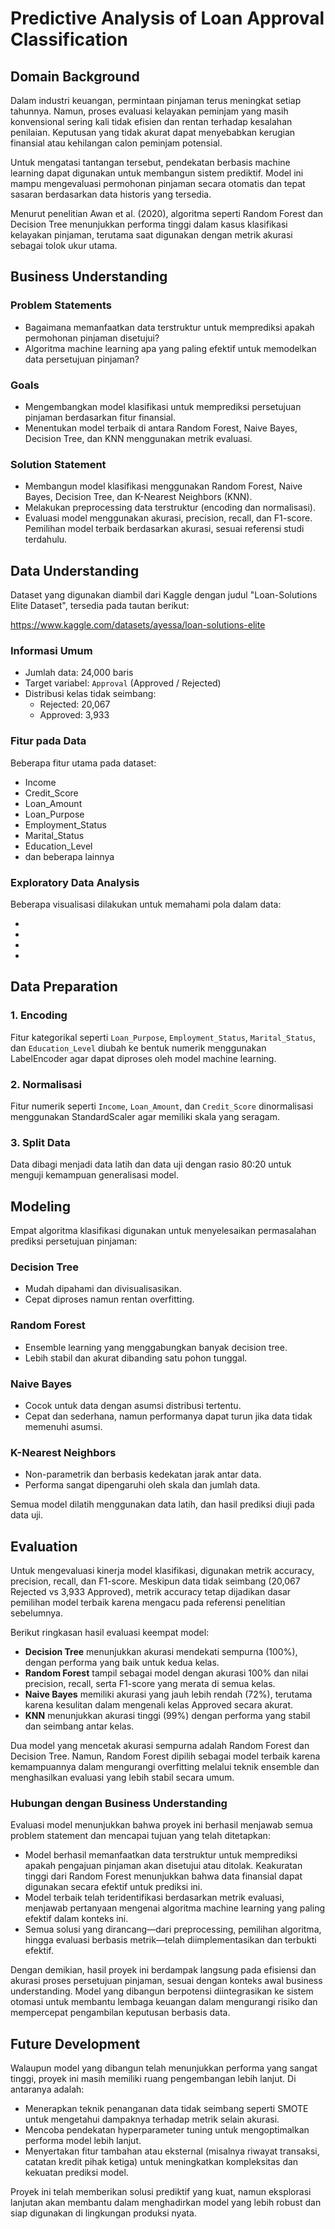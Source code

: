 # Predictive Analysis of Loan Approval Classification

## Domain Background

Dalam industri keuangan, permintaan pinjaman terus meningkat setiap tahunnya. Namun, proses evaluasi kelayakan peminjam yang masih konvensional sering kali tidak efisien dan rentan terhadap kesalahan penilaian. Keputusan yang tidak akurat dapat menyebabkan kerugian finansial atau kehilangan calon peminjam potensial.

Untuk mengatasi tantangan tersebut, pendekatan berbasis machine learning dapat digunakan untuk membangun sistem prediktif. Model ini mampu mengevaluasi permohonan pinjaman secara otomatis dan tepat sasaran berdasarkan data historis yang tersedia.

Menurut penelitian Awan et al. (2020), algoritma seperti Random Forest dan Decision Tree menunjukkan performa tinggi dalam kasus klasifikasi kelayakan pinjaman, terutama saat digunakan dengan metrik akurasi sebagai tolok ukur utama.

## Business Understanding

### Problem Statements
- Bagaimana memanfaatkan data terstruktur untuk memprediksi apakah permohonan pinjaman disetujui?
- Algoritma machine learning apa yang paling efektif untuk memodelkan data persetujuan pinjaman?

### Goals
- Mengembangkan model klasifikasi untuk memprediksi persetujuan pinjaman berdasarkan fitur finansial.
- Menentukan model terbaik di antara Random Forest, Naive Bayes, Decision Tree, dan KNN menggunakan metrik evaluasi.

### Solution Statement
- Membangun model klasifikasi menggunakan Random Forest, Naive Bayes, Decision Tree, dan K-Nearest Neighbors (KNN).
- Melakukan preprocessing data terstruktur (encoding dan normalisasi).
- Evaluasi model menggunakan akurasi, precision, recall, dan F1-score. Pemilihan model terbaik berdasarkan akurasi, sesuai referensi studi terdahulu.

## Data Understanding

Dataset yang digunakan diambil dari Kaggle dengan judul "Loan-Solutions Elite Dataset", tersedia pada tautan berikut:

https://www.kaggle.com/datasets/ayessa/loan-solutions-elite

### Informasi Umum
- Jumlah data: 24,000 baris
- Target variabel: `Approval` (Approved / Rejected)
- Distribusi kelas tidak seimbang:
  - Rejected: 20,067
  - Approved: 3,933

### Fitur pada Data
Beberapa fitur utama pada dataset:
- Income
- Credit_Score
- Loan_Amount
- Loan_Purpose
- Employment_Status
- Marital_Status
- Education_Level
- dan beberapa lainnya

### Exploratory Data Analysis
Beberapa visualisasi dilakukan untuk memahami pola dalam data:

- <eda distribusi income>
- <eda loan purpose vs approval>
- <eda employment status vs approval>
- <correlation heatmap>

## Data Preparation

### 1. Encoding
Fitur kategorikal seperti `Loan_Purpose`, `Employment_Status`, `Marital_Status`, dan `Education_Level` diubah ke bentuk numerik menggunakan LabelEncoder agar dapat diproses oleh model machine learning.

### 2. Normalisasi
Fitur numerik seperti `Income`, `Loan_Amount`, dan `Credit_Score` dinormalisasi menggunakan StandardScaler agar memiliki skala yang seragam.

### 3. Split Data
Data dibagi menjadi data latih dan data uji dengan rasio 80:20 untuk menguji kemampuan generalisasi model.

## Modeling

Empat algoritma klasifikasi digunakan untuk menyelesaikan permasalahan prediksi persetujuan pinjaman:

### Decision Tree
- Mudah dipahami dan divisualisasikan.
- Cepat diproses namun rentan overfitting.

### Random Forest
- Ensemble learning yang menggabungkan banyak decision tree.
- Lebih stabil dan akurat dibanding satu pohon tunggal.

### Naive Bayes
- Cocok untuk data dengan asumsi distribusi tertentu.
- Cepat dan sederhana, namun performanya dapat turun jika data tidak memenuhi asumsi.

### K-Nearest Neighbors
- Non-parametrik dan berbasis kedekatan jarak antar data.
- Performa sangat dipengaruhi oleh skala dan jumlah data.

Semua model dilatih menggunakan data latih, dan hasil prediksi diuji pada data uji.

## Evaluation

Untuk mengevaluasi kinerja model klasifikasi, digunakan metrik accuracy, precision, recall, dan F1-score. Meskipun data tidak seimbang (20,067 Rejected vs 3,933 Approved), metrik accuracy tetap dijadikan dasar pemilihan model terbaik karena mengacu pada referensi penelitian sebelumnya.

Berikut ringkasan hasil evaluasi keempat model:

- **Decision Tree** menunjukkan akurasi mendekati sempurna (100%), dengan performa yang baik untuk kedua kelas.
- **Random Forest** tampil sebagai model dengan akurasi 100% dan nilai precision, recall, serta F1-score yang merata di semua kelas.
- **Naive Bayes** memiliki akurasi yang jauh lebih rendah (72%), terutama karena kesulitan dalam mengenali kelas Approved secara akurat.
- **KNN** menunjukkan akurasi tinggi (99%) dengan performa yang stabil dan seimbang antar kelas.

Dua model yang mencetak akurasi sempurna adalah Random Forest dan Decision Tree. Namun, Random Forest dipilih sebagai model terbaik karena kemampuannya dalam mengurangi overfitting melalui teknik ensemble dan menghasilkan evaluasi yang lebih stabil secara umum.

### Hubungan dengan Business Understanding

Evaluasi model menunjukkan bahwa proyek ini berhasil menjawab semua problem statement dan mencapai tujuan yang telah ditetapkan:

- Model berhasil memanfaatkan data terstruktur untuk memprediksi apakah pengajuan pinjaman akan disetujui atau ditolak. Keakuratan tinggi dari Random Forest menunjukkan bahwa data finansial dapat digunakan secara efektif untuk prediksi ini.
- Model terbaik telah teridentifikasi berdasarkan metrik evaluasi, menjawab pertanyaan mengenai algoritma machine learning yang paling efektif dalam konteks ini.
- Semua solusi yang dirancang—dari preprocessing, pemilihan algoritma, hingga evaluasi berbasis metrik—telah diimplementasikan dan terbukti efektif.

Dengan demikian, hasil proyek ini berdampak langsung pada efisiensi dan akurasi proses persetujuan pinjaman, sesuai dengan konteks awal business understanding. Model yang dibangun berpotensi diintegrasikan ke sistem otomasi untuk membantu lembaga keuangan dalam mengurangi risiko dan mempercepat pengambilan keputusan berbasis data.

## Future Development

Walaupun model yang dibangun telah menunjukkan performa yang sangat tinggi, proyek ini masih memiliki ruang pengembangan lebih lanjut. Di antaranya adalah:

- Menerapkan teknik penanganan data tidak seimbang seperti SMOTE untuk mengetahui dampaknya terhadap metrik selain akurasi.
- Mencoba pendekatan hyperparameter tuning untuk mengoptimalkan performa model lebih lanjut.
- Menyertakan fitur tambahan atau eksternal (misalnya riwayat transaksi, catatan kredit pihak ketiga) untuk meningkatkan kompleksitas dan kekuatan prediksi model.

Proyek ini telah memberikan solusi prediktif yang kuat, namun eksplorasi lanjutan akan membantu dalam menghadirkan model yang lebih robust dan siap digunakan di lingkungan produksi nyata.
